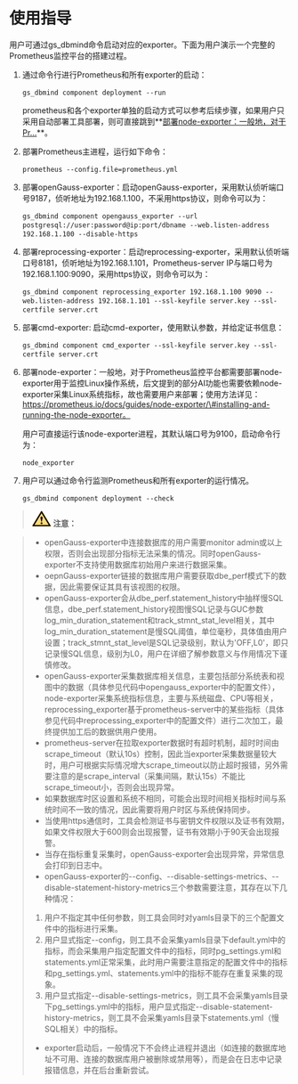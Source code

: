 # 使用指导<a name="ZH-CN_TOPIC_0000001196305050"></a>

用户可通过gs\_dbmind命令启动对应的exporter。下面为用户演示一个完整的Prometheus监控平台的搭建过程。

1.  通过命令行进行Prometheus和所有exporter的启动：

    ```
    gs_dbmind component deployment --run
    ```

    prometheus和各个exporter单独的启动方式可以参考后续步骤，如果用户只采用自动部署工具部署，则可直接跳到**[部署node-exporter：一般地，对于Pr...](#li0810649203213)**。

2.  部署Prometheus主进程，运行如下命令：

    ```
    prometheus --config.file=prometheus.yml
    ```

3.  部署openGauss-exporter：启动openGauss-exporter，采用默认侦听端口号9187，侦听地址为192.168.1.100，不采用https协议，则命令可以为：

    ```
    gs_dbmind component opengauss_exporter --url postgresql://user:password@ip:port/dbname --web.listen-address 192.168.1.100 --disable-https
    ```

4.  部署reprocessing-exporter：启动reprocessing-exporter，采用默认侦听端口号8181，侦听地址为192.168.1.101，Prometheus-server IP与端口号为192.168.1.100:9090，采用https协议，则命令可以为：

    ```
    gs_dbmind component reprocessing_exporter 192.168.1.100 9090 --web.listen-address 192.168.1.101 --ssl-keyfile server.key --ssl-certfile server.crt
    ```

5.  部署cmd-exporter: 启动cmd-exporter，使用默认参数，并给定证书信息：

    ```
    gs_dbmind component cmd_exporter --ssl-keyfile server.key --ssl-certfile server.crt
    ```

6.  <a name="li0810649203213"></a>部署node-exporter：一般地，对于Prometheus监控平台都需要部署node-exporter用于监控Linux操作系统，后文提到的部分AI功能也需要依赖node-exporter采集Linux系统指标，故也需要用户来部署；使用方法详见：https://prometheus.io/docs/guides/node-exporter/\#installing-and-running-the-node-exporter。

    用户可直接运行该node-exporter进程，其默认端口号为9100，启动命令行为：

    ```
    node_exporter
    ```

7.  用户可以通过命令行监测Prometheus和所有exporter的运行情况。

    ```
    gs_dbmind component deployment --check
    ```


>![](public_sys-resources/icon-caution.png) **注意：**

>- openGauss-exporter中连接数据库的用户需要monitor admin或以上权限，否则会出现部分指标无法采集的情况。同时openGauss-exporter不支持使用数据库初始用户来进行数据采集。
>- oepnGauss-exporter链接的数据库用户需要获取dbe\_perf模式下的数据，因此需要保证其具有该视图的权限。
>- openGauss-exporter会从dbe\_perf.statement\_history中抽样慢SQL信息，dbe\_perf.statement\_history视图慢SQL记录与GUC参数log\_min\_duration\_statement和track\_stmnt\_stat\_level相关，其中log\_min\_duration\_statement是慢SQL阈值，单位毫秒，具体值由用户设置；track\_stmnt\_stat\_level是SQL记录级别，默认为'OFF,L0'，即只记录慢SQL信息，级别为L0，用户在详细了解参数意义与作用情况下谨慎修改。
>- openGauss-exporter采集数据库相关信息，主要包括部分系统表和视图中的数据（具体参见代码中opengauss\_exporter中的配置文件），node-exporter采集系统指标信息，主要与系统磁盘、CPU等相关，reprocessing\_exporter基于prometheus-server中的某些指标（具体参见代码中reprocessing\_exporter中的配置文件）进行二次加工，最终提供加工后的数据供用户使用。
>- prometheus-server在拉取exporter数据时有超时机制，超时时间由scrape\_timeout（默认10s）控制，因此当exporter采集数据量较大时，用户可根据实际情况增大scrape\_timeout以防止超时报错，另外需要注意的是scrape\_interval（采集间隔，默认15s）不能比scrape\_timeout小，否则会出现异常。
>- 如果数据库时区设置和系统不相同，可能会出现时间相关指标时间与系统时间不一致的情况，因此需要将用户时区与系统保持同步。
>- 当使用https通信时，工具会检测证书与密钥文件权限以及证书有效期，如果文件权限大于600则会出现报警，证书有效期小于90天会出现报警。
>- 当存在指标重复采集时，openGauss-exporter会出现异常，异常信息会打印到日志中。
>- openGauss-exporter的--config、--disable-settings-metrics、--disable-statement-history-metrics三个参数需要注意，其存在以下几种情况：
> 1. 用户不指定其中任何参数，则工具会同时对yamls目录下的三个配置文件中的指标进行采集。
> 2. 用户显式指定--config，则工具不会采集yamls目录下default.yml中的指标，而会采集用户指定配置文件中的指标，同时pg\_settings.yml和statements.yml正常采集，此时用户需要注意指定的配置文件中的指标和pg\_settings.yml、statements.yml中的指标不能存在重复采集的现象。
> 3. 用户显式指定--disable-settings-metrics，则工具不会采集yamls目录下pg\_settings.yml中的指标，用户显式指定--disable-statement-history-metrics，则工具不会采集yamls目录下statements.yml（慢SQL相关）中的指标。
>- exporter启动后，一般情况下不会终止进程并退出（如连接的数据库地址不可用、连接的数据库用户被删除或禁用等），而是会在日志中记录报错信息，并在后台重新尝试。
